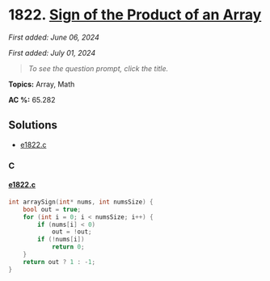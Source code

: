 # 1822. [Sign of the Product of an Array](<https://leetcode.com/problems/sign-of-the-product-of-an-array>)

*First added: June 06, 2024*

*First added: July 01, 2024*


> *To see the question prompt, click the title.*

**Topics:** Array, Math

**AC %:** 65.282


## Solutions

- [e1822.c](<../my-submissions/e1822.c>)
### C
#### [e1822.c](<../my-submissions/e1822.c>)
```C
int arraySign(int* nums, int numsSize) {
    bool out = true;
    for (int i = 0; i < numsSize; i++) {
        if (nums[i] < 0)
            out = !out;
        if (!nums[i])
            return 0;
    }
    return out ? 1 : -1;
}
```

